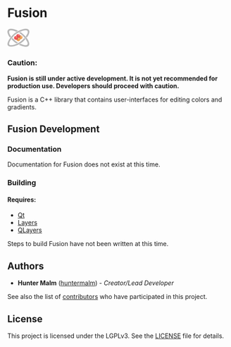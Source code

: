 # Fusion

<img src="https://github.com/TheLayersProject/Fusion/blob/main/images/fusion_logo.svg?raw=true" alt="Fusion Logo Image" width="50px"/>

### Caution:

**Fusion is still under active development. It is not yet recommended for production use. Developers should proceed with caution.**

Fusion is a C++ library that contains user-interfaces for editing colors and gradients.

## Fusion Development

### Documentation

Documentation for Fusion does not exist at this time.

### Building

#### Requires:

- [Qt](https://www.qt.io/)
- [Layers](https://github.com/TheLayersProject/Layers)
- [QLayers](https://github.com/TheLayersProject/QLayers)

Steps to build Fusion have not been written at this time.

## Authors

-   **Hunter Malm** ([huntermalm](https://github.com/huntermalm)) - _Creator/Lead Developer_

See also the list of [contributors](https://github.com/TheLayersProject/Fusion/contributors) who have participated in this project.

## License

This project is licensed under the LGPLv3. See the [LICENSE](https://github.com/TheLayersProject/Fusion/blob/main/LICENSE) file for details.
